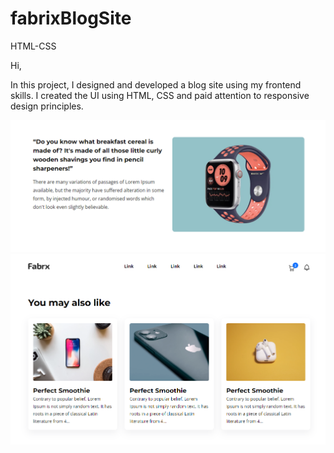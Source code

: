 # fabrixBlogSite
HTML-CSS 

Hi,

In this project, I designed and developed a blog site using my frontend skills. I created the UI using HTML, CSS and paid attention to responsive design principles.

<img src="assets/image/fbrx.png" alt="angular" width="700" /><br />
<img src="assets/image/fbrxx.png" alt="angular" width="700" />
